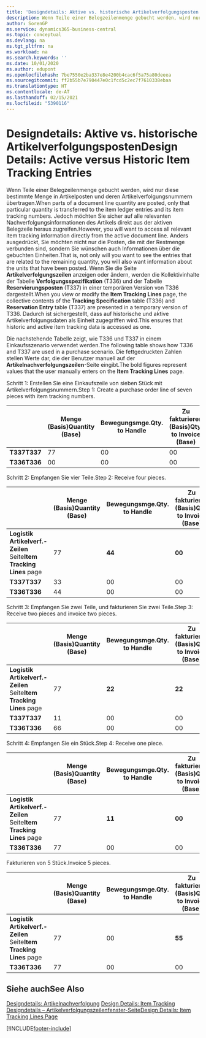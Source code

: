 ```yaml
---
title: 'Designdetails: Aktive vs. historische Artikelverfolgungsposten | Microsoft Docs'
description: Wenn Teile einer Belegzeilenmenge gebucht werden, wird nur diese bestimmte Menge in Artikelposten und deren Artikelverfolgungsnummern übertragen. Jedoch möchten Sie sicher auf alle relevanten Nachverfolgungsinformationen des Artikels direkt aus der aktiven Belegzeile heraus zugreifen. Anders ausgedrückt, Sie möchten nicht nur die Posten, die mit der Restmenge verbunden sind, sondern Sie wünschen auch Informationen über die gebuchten Einheiten. Wenn Sie die Seite **Artikelverfolgungszeilen** anzeigen oder ändern, werden die Kollektivinhalte der Tabelle **Verfolgungsspezifikation** (T336) und der Tabelle **Reservierungsposten** (T337) in einer temporären Version von T336 dargestellt. Dadurch ist sichergestellt, dass auf historische und aktive Artikelverfolgungsdaten als Einheit zugegriffen wird.
author: SorenGP
ms.service: dynamics365-business-central
ms.topic: conceptual
ms.devlang: na
ms.tgt_pltfrm: na
ms.workload: na
ms.search.keywords: ''
ms.date: 10/01/2020
ms.author: edupont
ms.openlocfilehash: 7be7550e2ba337e8e4200b4cac6f5a75a80deeea
ms.sourcegitcommit: ff2b55b7e790447e0c1fcd5c2ec7f7610338ebaa
ms.translationtype: HT
ms.contentlocale: de-AT
ms.lasthandoff: 02/15/2021
ms.locfileid: "5390116"
---
```

# <a name="design-details-active-versus-historic-item-tracking-entries"></a><span data-ttu-id="2bd99-107">Designdetails: Aktive vs. historische Artikelverfolgungsposten</span><span class="sxs-lookup"><span data-stu-id="2bd99-107">Design Details: Active versus Historic Item Tracking Entries</span></span>
<span data-ttu-id="2bd99-108">Wenn Teile einer Belegzeilenmenge gebucht werden, wird nur diese bestimmte Menge in Artikelposten und deren Artikelverfolgungsnummern übertragen.</span><span class="sxs-lookup"><span data-stu-id="2bd99-108">When parts of a document line quantity are posted, only that particular quantity is transferred to the item ledger entries and its item tracking numbers.</span></span> <span data-ttu-id="2bd99-109">Jedoch möchten Sie sicher auf alle relevanten Nachverfolgungsinformationen des Artikels direkt aus der aktiven Belegzeile heraus zugreifen.</span><span class="sxs-lookup"><span data-stu-id="2bd99-109">However, you will want to access all relevant item tracking information directly from the active document line.</span></span> <span data-ttu-id="2bd99-110">Anders ausgedrückt, Sie möchten nicht nur die Posten, die mit der Restmenge verbunden sind, sondern Sie wünschen auch Informationen über die gebuchten Einheiten.</span><span class="sxs-lookup"><span data-stu-id="2bd99-110">That is, not only will you want to see the entries that are related to the remaining quantity, you will also want information about the units that have been posted.</span></span> <span data-ttu-id="2bd99-111">Wenn Sie die Seite **Artikelverfolgungszeilen** anzeigen oder ändern, werden die Kollektivinhalte der Tabelle **Verfolgungsspezifikation** (T336) und der Tabelle **Reservierungsposten** (T337) in einer temporären Version von T336 dargestellt.</span><span class="sxs-lookup"><span data-stu-id="2bd99-111">When you view or modify the **Item Tracking Lines** page, the collective contents of the **Tracking Specification** table (T336) and **Reservation Entry** table (T337) are presented in a temporary version of T336.</span></span> <span data-ttu-id="2bd99-112">Dadurch ist sichergestellt, dass auf historische und aktive Artikelverfolgungsdaten als Einheit zugegriffen wird.</span><span class="sxs-lookup"><span data-stu-id="2bd99-112">This ensures that historic and active item tracking data is accessed as one.</span></span>  

 <span data-ttu-id="2bd99-113">Die nachstehende Tabelle zeigt, wie T336 und T337 in einem Einkaufsszenario verwendet werden.</span><span class="sxs-lookup"><span data-stu-id="2bd99-113">The following table shows how T336 and T337 are used in a purchase scenario.</span></span> <span data-ttu-id="2bd99-114">Die fettgedruckten Zahlen stellen Werte dar, die der Benutzer manuell auf der **Artikelnachverfolgungszeilen**-Seite eingibt.</span><span class="sxs-lookup"><span data-stu-id="2bd99-114">The bold figures represent values that the user manually enters on the **Item Tracking Lines** page.</span></span>  

 <span data-ttu-id="2bd99-115">Schritt 1: Erstellen Sie eine Einkaufszeile von sieben Stück mit Artikelverfolgungsnummern.</span><span class="sxs-lookup"><span data-stu-id="2bd99-115">Step 1: Create a purchase order line of seven pieces with item tracking numbers.</span></span>  

||<span data-ttu-id="2bd99-116">**Menge (Basis)**</span><span class="sxs-lookup"><span data-stu-id="2bd99-116">**Quantity (Base)**</span></span>|<span data-ttu-id="2bd99-117">**Bewegungsmge.**</span><span class="sxs-lookup"><span data-stu-id="2bd99-117">**Qty. to Handle**</span></span>|<span data-ttu-id="2bd99-118">**Zu fakturieren (Basis)**</span><span class="sxs-lookup"><span data-stu-id="2bd99-118">**Qty. to Invoice (Base)**</span></span>|<span data-ttu-id="2bd99-119">**Geb. Bewegungsmenge (Basis)**</span><span class="sxs-lookup"><span data-stu-id="2bd99-119">**Quantity Handled (Base)**</span></span>|<span data-ttu-id="2bd99-120">**Bereits berech. Menge (Basis)**</span><span class="sxs-lookup"><span data-stu-id="2bd99-120">**Quantity Invoiced (Base)**</span></span>|  
|-|----------------------------------------------|--------------------------------------------|------------------------------------------------------|-------------------------------------------------------|--------------------------------------------------------|  
|<span data-ttu-id="2bd99-121">**T337**</span><span class="sxs-lookup"><span data-stu-id="2bd99-121">**T337**</span></span>|<span data-ttu-id="2bd99-122">7</span><span class="sxs-lookup"><span data-stu-id="2bd99-122">7</span></span>|<span data-ttu-id="2bd99-123">0</span><span class="sxs-lookup"><span data-stu-id="2bd99-123">0</span></span>|<span data-ttu-id="2bd99-124">0</span><span class="sxs-lookup"><span data-stu-id="2bd99-124">0</span></span>|<span data-ttu-id="2bd99-125">0</span><span class="sxs-lookup"><span data-stu-id="2bd99-125">0</span></span>|<span data-ttu-id="2bd99-126">0</span><span class="sxs-lookup"><span data-stu-id="2bd99-126">0</span></span>|  
|<span data-ttu-id="2bd99-127">**T336**</span><span class="sxs-lookup"><span data-stu-id="2bd99-127">**T336**</span></span>|<span data-ttu-id="2bd99-128">0</span><span class="sxs-lookup"><span data-stu-id="2bd99-128">0</span></span>|<span data-ttu-id="2bd99-129">0</span><span class="sxs-lookup"><span data-stu-id="2bd99-129">0</span></span>|<span data-ttu-id="2bd99-130">0</span><span class="sxs-lookup"><span data-stu-id="2bd99-130">0</span></span>|<span data-ttu-id="2bd99-131">0</span><span class="sxs-lookup"><span data-stu-id="2bd99-131">0</span></span>|<span data-ttu-id="2bd99-132">0</span><span class="sxs-lookup"><span data-stu-id="2bd99-132">0</span></span>|  

 <span data-ttu-id="2bd99-133">Schritt 2: Empfangen Sie vier Teile.</span><span class="sxs-lookup"><span data-stu-id="2bd99-133">Step 2: Receive four pieces.</span></span>  

||<span data-ttu-id="2bd99-134">**Menge (Basis)**</span><span class="sxs-lookup"><span data-stu-id="2bd99-134">**Quantity (Base)**</span></span>|<span data-ttu-id="2bd99-135">**Bewegungsmge.**</span><span class="sxs-lookup"><span data-stu-id="2bd99-135">**Qty. to Handle**</span></span>|<span data-ttu-id="2bd99-136">**Zu fakturieren (Basis)**</span><span class="sxs-lookup"><span data-stu-id="2bd99-136">**Qty. to Invoice (Base)**</span></span>|<span data-ttu-id="2bd99-137">**Geb. Bewegungsmenge (Basis)**</span><span class="sxs-lookup"><span data-stu-id="2bd99-137">**Quantity Handled (Base)**</span></span>|<span data-ttu-id="2bd99-138">**Bereits berech. Menge (Basis)**</span><span class="sxs-lookup"><span data-stu-id="2bd99-138">**Quantity Invoiced (Base)**</span></span>|  
|-|----------------------------------------------|--------------------------------------------|------------------------------------------------------|-------------------------------------------------------|--------------------------------------------------------|  
|<span data-ttu-id="2bd99-139">**Logistik Artikelverf.-Zeilen** Seite</span><span class="sxs-lookup"><span data-stu-id="2bd99-139">**Item Tracking Lines** page</span></span>|<span data-ttu-id="2bd99-140">7</span><span class="sxs-lookup"><span data-stu-id="2bd99-140">7</span></span>|<span data-ttu-id="2bd99-141">**4**</span><span class="sxs-lookup"><span data-stu-id="2bd99-141">**4**</span></span>|<span data-ttu-id="2bd99-142">**0**</span><span class="sxs-lookup"><span data-stu-id="2bd99-142">**0**</span></span>|<span data-ttu-id="2bd99-143">0</span><span class="sxs-lookup"><span data-stu-id="2bd99-143">0</span></span>|<span data-ttu-id="2bd99-144">0</span><span class="sxs-lookup"><span data-stu-id="2bd99-144">0</span></span>|  
|<span data-ttu-id="2bd99-145">**T337**</span><span class="sxs-lookup"><span data-stu-id="2bd99-145">**T337**</span></span>|<span data-ttu-id="2bd99-146">3</span><span class="sxs-lookup"><span data-stu-id="2bd99-146">3</span></span>|<span data-ttu-id="2bd99-147">0</span><span class="sxs-lookup"><span data-stu-id="2bd99-147">0</span></span>|<span data-ttu-id="2bd99-148">0</span><span class="sxs-lookup"><span data-stu-id="2bd99-148">0</span></span>|<span data-ttu-id="2bd99-149">0</span><span class="sxs-lookup"><span data-stu-id="2bd99-149">0</span></span>|<span data-ttu-id="2bd99-150">0</span><span class="sxs-lookup"><span data-stu-id="2bd99-150">0</span></span>|  
|<span data-ttu-id="2bd99-151">**T336**</span><span class="sxs-lookup"><span data-stu-id="2bd99-151">**T336**</span></span>|<span data-ttu-id="2bd99-152">4</span><span class="sxs-lookup"><span data-stu-id="2bd99-152">4</span></span>|<span data-ttu-id="2bd99-153">0</span><span class="sxs-lookup"><span data-stu-id="2bd99-153">0</span></span>|<span data-ttu-id="2bd99-154">0</span><span class="sxs-lookup"><span data-stu-id="2bd99-154">0</span></span>|<span data-ttu-id="2bd99-155">4</span><span class="sxs-lookup"><span data-stu-id="2bd99-155">4</span></span>|<span data-ttu-id="2bd99-156">0</span><span class="sxs-lookup"><span data-stu-id="2bd99-156">0</span></span>|  

 <span data-ttu-id="2bd99-157">Schritt 3: Empfangen Sie zwei Teile, und fakturieren Sie zwei Teile.</span><span class="sxs-lookup"><span data-stu-id="2bd99-157">Step 3: Receive two pieces and invoice two pieces.</span></span>  

||<span data-ttu-id="2bd99-158">**Menge (Basis)**</span><span class="sxs-lookup"><span data-stu-id="2bd99-158">**Quantity (Base)**</span></span>|<span data-ttu-id="2bd99-159">**Bewegungsmge.**</span><span class="sxs-lookup"><span data-stu-id="2bd99-159">**Qty. to Handle**</span></span>|<span data-ttu-id="2bd99-160">**Zu fakturieren (Basis)**</span><span class="sxs-lookup"><span data-stu-id="2bd99-160">**Qty. to Invoice (Base)**</span></span>|<span data-ttu-id="2bd99-161">**Geb. Bewegungsmenge (Basis)**</span><span class="sxs-lookup"><span data-stu-id="2bd99-161">**Quantity Handled (Base)**</span></span>|<span data-ttu-id="2bd99-162">**Bereits berech. Menge (Basis)**</span><span class="sxs-lookup"><span data-stu-id="2bd99-162">**Quantity Invoiced (Base)**</span></span>|  
|-|----------------------------------------------|--------------------------------------------|------------------------------------------------------|-------------------------------------------------------|--------------------------------------------------------|  
|<span data-ttu-id="2bd99-163">**Logistik Artikelverf.-Zeilen** Seite</span><span class="sxs-lookup"><span data-stu-id="2bd99-163">**Item Tracking Lines** page</span></span>|<span data-ttu-id="2bd99-164">7</span><span class="sxs-lookup"><span data-stu-id="2bd99-164">7</span></span>|<span data-ttu-id="2bd99-165">**2**</span><span class="sxs-lookup"><span data-stu-id="2bd99-165">**2**</span></span>|<span data-ttu-id="2bd99-166">**2**</span><span class="sxs-lookup"><span data-stu-id="2bd99-166">**2**</span></span>|<span data-ttu-id="2bd99-167">4</span><span class="sxs-lookup"><span data-stu-id="2bd99-167">4</span></span>|<span data-ttu-id="2bd99-168">0</span><span class="sxs-lookup"><span data-stu-id="2bd99-168">0</span></span>|  
|<span data-ttu-id="2bd99-169">**T337**</span><span class="sxs-lookup"><span data-stu-id="2bd99-169">**T337**</span></span>|<span data-ttu-id="2bd99-170">1</span><span class="sxs-lookup"><span data-stu-id="2bd99-170">1</span></span>|<span data-ttu-id="2bd99-171">0</span><span class="sxs-lookup"><span data-stu-id="2bd99-171">0</span></span>|<span data-ttu-id="2bd99-172">0</span><span class="sxs-lookup"><span data-stu-id="2bd99-172">0</span></span>|<span data-ttu-id="2bd99-173">0</span><span class="sxs-lookup"><span data-stu-id="2bd99-173">0</span></span>|<span data-ttu-id="2bd99-174">0</span><span class="sxs-lookup"><span data-stu-id="2bd99-174">0</span></span>|  
|<span data-ttu-id="2bd99-175">**T336**</span><span class="sxs-lookup"><span data-stu-id="2bd99-175">**T336**</span></span>|<span data-ttu-id="2bd99-176">6</span><span class="sxs-lookup"><span data-stu-id="2bd99-176">6</span></span>|<span data-ttu-id="2bd99-177">0</span><span class="sxs-lookup"><span data-stu-id="2bd99-177">0</span></span>|<span data-ttu-id="2bd99-178">0</span><span class="sxs-lookup"><span data-stu-id="2bd99-178">0</span></span>|<span data-ttu-id="2bd99-179">6</span><span class="sxs-lookup"><span data-stu-id="2bd99-179">6</span></span>|<span data-ttu-id="2bd99-180">2</span><span class="sxs-lookup"><span data-stu-id="2bd99-180">2</span></span>|  

 <span data-ttu-id="2bd99-181">Schritt 4: Empfangen Sie ein Stück.</span><span class="sxs-lookup"><span data-stu-id="2bd99-181">Step 4: Receive one piece.</span></span>  

||<span data-ttu-id="2bd99-182">**Menge (Basis)**</span><span class="sxs-lookup"><span data-stu-id="2bd99-182">**Quantity (Base)**</span></span>|<span data-ttu-id="2bd99-183">**Bewegungsmge.**</span><span class="sxs-lookup"><span data-stu-id="2bd99-183">**Qty. to Handle**</span></span>|<span data-ttu-id="2bd99-184">**Zu fakturieren (Basis)**</span><span class="sxs-lookup"><span data-stu-id="2bd99-184">**Qty. to Invoice (Base)**</span></span>|<span data-ttu-id="2bd99-185">**Geb. Bewegungsmenge (Basis)**</span><span class="sxs-lookup"><span data-stu-id="2bd99-185">**Quantity Handled (Base)**</span></span>|<span data-ttu-id="2bd99-186">**Bereits berech. Menge (Basis)**</span><span class="sxs-lookup"><span data-stu-id="2bd99-186">**Quantity Invoiced (Base)**</span></span>|  
|-|----------------------------------------------|--------------------------------------------|------------------------------------------------------|-------------------------------------------------------|--------------------------------------------------------|  
|<span data-ttu-id="2bd99-187">**Logistik Artikelverf.-Zeilen** Seite</span><span class="sxs-lookup"><span data-stu-id="2bd99-187">**Item Tracking Lines** page</span></span>|<span data-ttu-id="2bd99-188">7</span><span class="sxs-lookup"><span data-stu-id="2bd99-188">7</span></span>|<span data-ttu-id="2bd99-189">**1**</span><span class="sxs-lookup"><span data-stu-id="2bd99-189">**1**</span></span>|<span data-ttu-id="2bd99-190">**0**</span><span class="sxs-lookup"><span data-stu-id="2bd99-190">**0**</span></span>|<span data-ttu-id="2bd99-191">6</span><span class="sxs-lookup"><span data-stu-id="2bd99-191">6</span></span>|<span data-ttu-id="2bd99-192">2</span><span class="sxs-lookup"><span data-stu-id="2bd99-192">2</span></span>|  
|<span data-ttu-id="2bd99-193">**T336**</span><span class="sxs-lookup"><span data-stu-id="2bd99-193">**T336**</span></span>|<span data-ttu-id="2bd99-194">7</span><span class="sxs-lookup"><span data-stu-id="2bd99-194">7</span></span>|<span data-ttu-id="2bd99-195">0</span><span class="sxs-lookup"><span data-stu-id="2bd99-195">0</span></span>|<span data-ttu-id="2bd99-196">0</span><span class="sxs-lookup"><span data-stu-id="2bd99-196">0</span></span>|<span data-ttu-id="2bd99-197">7</span><span class="sxs-lookup"><span data-stu-id="2bd99-197">7</span></span>|<span data-ttu-id="2bd99-198">2</span><span class="sxs-lookup"><span data-stu-id="2bd99-198">2</span></span>|  

 <span data-ttu-id="2bd99-199">Fakturieren von 5 Stück.</span><span class="sxs-lookup"><span data-stu-id="2bd99-199">Invoice 5 pieces.</span></span>  

||<span data-ttu-id="2bd99-200">**Menge (Basis)**</span><span class="sxs-lookup"><span data-stu-id="2bd99-200">**Quantity (Base)**</span></span>|<span data-ttu-id="2bd99-201">**Bewegungsmge.**</span><span class="sxs-lookup"><span data-stu-id="2bd99-201">**Qty. to Handle**</span></span>|<span data-ttu-id="2bd99-202">**Zu fakturieren (Basis)**</span><span class="sxs-lookup"><span data-stu-id="2bd99-202">**Qty. to Invoice (Base)**</span></span>|<span data-ttu-id="2bd99-203">**Geb. Bewegungsmenge (Basis)**</span><span class="sxs-lookup"><span data-stu-id="2bd99-203">**Quantity Handled (Base)**</span></span>|<span data-ttu-id="2bd99-204">**Bereits berech. Menge (Basis)**</span><span class="sxs-lookup"><span data-stu-id="2bd99-204">**Quantity Invoiced (Base)**</span></span>|  
|-|----------------------------------------------|--------------------------------------------|------------------------------------------------------|-------------------------------------------------------|--------------------------------------------------------|  
|<span data-ttu-id="2bd99-205">**Logistik Artikelverf.-Zeilen** Seite</span><span class="sxs-lookup"><span data-stu-id="2bd99-205">**Item Tracking Lines** page</span></span>|<span data-ttu-id="2bd99-206">7</span><span class="sxs-lookup"><span data-stu-id="2bd99-206">7</span></span>|<span data-ttu-id="2bd99-207">0</span><span class="sxs-lookup"><span data-stu-id="2bd99-207">0</span></span>|<span data-ttu-id="2bd99-208">**5**</span><span class="sxs-lookup"><span data-stu-id="2bd99-208">**5**</span></span>|<span data-ttu-id="2bd99-209">7</span><span class="sxs-lookup"><span data-stu-id="2bd99-209">7</span></span>|<span data-ttu-id="2bd99-210">2</span><span class="sxs-lookup"><span data-stu-id="2bd99-210">2</span></span>|  
|<span data-ttu-id="2bd99-211">**T336**</span><span class="sxs-lookup"><span data-stu-id="2bd99-211">**T336**</span></span>|<span data-ttu-id="2bd99-212">7</span><span class="sxs-lookup"><span data-stu-id="2bd99-212">7</span></span>|<span data-ttu-id="2bd99-213">0</span><span class="sxs-lookup"><span data-stu-id="2bd99-213">0</span></span>|<span data-ttu-id="2bd99-214">0</span><span class="sxs-lookup"><span data-stu-id="2bd99-214">0</span></span>|<span data-ttu-id="2bd99-215">7</span><span class="sxs-lookup"><span data-stu-id="2bd99-215">7</span></span>|<span data-ttu-id="2bd99-216">7</span><span class="sxs-lookup"><span data-stu-id="2bd99-216">7</span></span>|  

## <a name="see-also"></a><span data-ttu-id="2bd99-217">Siehe auch</span><span class="sxs-lookup"><span data-stu-id="2bd99-217">See Also</span></span>  
 <span data-ttu-id="2bd99-218">[Designdetails: Artikelnachverfolgung](design-details-item-tracking.md) </span><span class="sxs-lookup"><span data-stu-id="2bd99-218">[Design Details: Item Tracking](design-details-item-tracking.md) </span></span>  
 [<span data-ttu-id="2bd99-219">Designdetails – Artikelverfolgungszeilenfenster-Seite</span><span class="sxs-lookup"><span data-stu-id="2bd99-219">Design Details: Item Tracking Lines Page</span></span>](design-details-item-tracking-lines-window.md)


[!INCLUDE[footer-include](includes/footer-banner.md)]